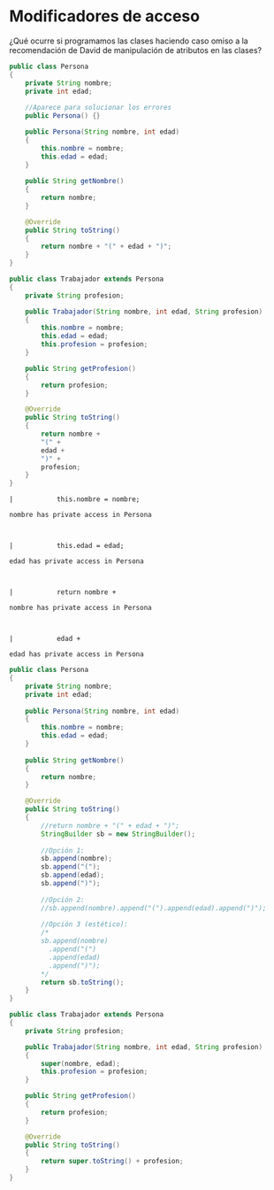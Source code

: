 
# Modificadores de acceso

¿Qué ocurre si programamos las clases haciendo caso omiso a la recomendación de David de manipulación de atributos en las clases?


```Java
public class Persona
{
    private String nombre;
    private int edad;
    
    //Aparece para solucionar los errores
    public Persona() {}

    public Persona(String nombre, int edad)
    {
        this.nombre = nombre;
        this.edad = edad;
    }
    
    public String getNombre()
    {
        return nombre;
    }

    @Override
    public String toString()
    {
        return nombre + "(" + edad + ")"; 
    }
}

public class Trabajador extends Persona
{
    private String profesion;

    public Trabajador(String nombre, int edad, String profesion)
    {
        this.nombre = nombre;
        this.edad = edad;
        this.profesion = profesion;
    }

    public String getProfesion()
    {
        return profesion;
    }

    @Override
    public String toString()
    {
        return nombre + 
        "(" + 
        edad +
        ")" + 
        profesion;
    }
}
```


    |           this.nombre = nombre;

    nombre has private access in Persona

    

    |           this.edad = edad;

    edad has private access in Persona

    

    |           return nombre + 

    nombre has private access in Persona

    

    |           edad +

    edad has private access in Persona

    



```Java
public class Persona
{
    private String nombre;
    private int edad;
    
    public Persona(String nombre, int edad)
    {
        this.nombre = nombre;
        this.edad = edad;
    }
    
    public String getNombre()
    {
        return nombre;
    }

    @Override
    public String toString()
    {
        //return nombre + "(" + edad + ")"; 
        StringBuilder sb = new StringBuilder();
        
        //Opción 1: 
        sb.append(nombre);
        sb.append("(");
        sb.append(edad);
        sb.append(")");
        
        //Opción 2: 
        //sb.append(nombre).append("(").append(edad).append(")");
        
        //Opción 3 (estético): 
        /* 
        sb.append(nombre)
          .append("(")
          .append(edad)
          .append(")");
        */
        return sb.toString();
    }
}

public class Trabajador extends Persona
{
    private String profesion;

    public Trabajador(String nombre, int edad, String profesion)
    {
        super(nombre, edad);
        this.profesion = profesion;
    }

    public String getProfesion()
    {
        return profesion;
    }

    @Override
    public String toString()
    {
        return super.toString() + profesion;
    }
}
```
